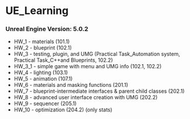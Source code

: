 # UE_Learning
### Unreal Engine Version: 5.0.2

- HW_1 - materials (101.1)
- HW_2 - blueprint (102.1)
- HW_3 - testing, plugin, and UMG (Practical Task_Automation system, Practical Task_C++and Blueprints, 102.2)
- HW_3_1 - simple game with menu and UMG info (102.1, 102.2)
- HW_4 - lighting (103.1)
- HW_5 - animation (107.1)
- HW_6 - materials and masking functions (201.1)
- HW_7 - blueprint-intermediate interfaces & parent child classes (202.1)
- HW_8 - advanced user interface creation with UMG (202.2)
- HW_9 - sequencer (205.1)
- HW_10 - optimization (204.2) (only stats)
